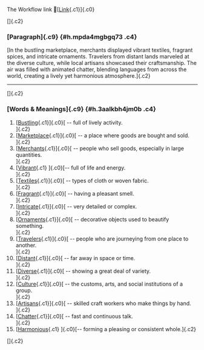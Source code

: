 The Workflow link
👏[[Link](https://www.google.com/url?q=http://www.google.com&sa=D&source=editors&ust=1760420595377299&usg=AOvVaw3FMQpgMXbPUSgA_-Fv9XHk){.c1}]{.c0}

[]{.c2}

### [Paragraph]{.c9} {#h.mpda4mgbgq73 .c4}

[In the bustling marketplace, merchants displayed vibrant textiles,
fragrant spices, and intricate ornaments. Travelers from distant lands
marveled at the diverse culture, while local artisans showcased their
craftsmanship. The air was filled with animated chatter, blending
languages from across the world, creating a lively yet harmonious
atmosphere.]{.c2}

------------------------------------------------------------------------

[]{.c2}

### [Words & Meanings]{.c9} {#h.3aalkbh4jm0b .c4}

1.  [[Bustling](https://www.google.com/url?q=http://www.google.com&sa=D&source=editors&ust=1760420595377919&usg=AOvVaw3Bdx-wufmhul-QA4ErDzS1){.c1}]{.c0}[ --
    full of lively activity.\
    ]{.c2}
2.  [[Marketplace](https://www.google.com/url?q=http://www.google.com&sa=D&source=editors&ust=1760420595378044&usg=AOvVaw0FsoiPPD3gImcVnL37euIf){.c1}]{.c0}[ --
    a place where goods are bought and sold.\
    ]{.c2}
3.  [[Merchants](https://www.google.com/url?q=http://www.google.com&sa=D&source=editors&ust=1760420595378157&usg=AOvVaw0s1wpwMQB09GHJmdHyTBLd){.c1}]{.c0}[ --
    people who sell goods, especially in large quantities.\
    ]{.c2}
4.  [[Vibrant](https://www.google.com/url?q=http://www.google.com&sa=D&source=editors&ust=1760420595378284&usg=AOvVaw04eAycTs4mweVKQV7yuWcu){.c1}
    ]{.c0}[-- full of life and energy.\
    ]{.c2}
5.  [[Textiles](https://www.google.com/url?q=http://www.google.com&sa=D&source=editors&ust=1760420595378413&usg=AOvVaw3l157Ls4ZRl7ScWtA4oykT){.c1}]{.c0}[ --
    types of cloth or woven fabric.\
    ]{.c2}
6.  [[Fragrant](https://www.google.com/url?q=http://www.google.com&sa=D&source=editors&ust=1760420595378518&usg=AOvVaw1j3kD7SBZuLw3mgcDjxged){.c1}]{.c0}[ --
    having a pleasant smell.\
    ]{.c2}
7.  [[Intricate](https://www.google.com/url?q=http://www.google.com&sa=D&source=editors&ust=1760420595378618&usg=AOvVaw0N-Go4dAUVFsR4FZt0K_Gf){.c1}]{.c0}[ --
    very detailed or complex.\
    ]{.c2}
8.  [[Ornaments](https://www.google.com/url?q=http://www.google.com&sa=D&source=editors&ust=1760420595378719&usg=AOvVaw2yjR1Z74MNYyo8VP0FVw0u){.c1}]{.c0}[ --
    decorative objects used to beautify something.\
    ]{.c2}
9.  [[Travelers](https://www.google.com/url?q=http://www.google.com&sa=D&source=editors&ust=1760420595378841&usg=AOvVaw0OG_9Fp_xvu2mCUwN50ps2){.c1}]{.c0}[ --
    people who are journeying from one place to another.\
    ]{.c2}
10. [[Distant](https://www.google.com/url?q=http://www.google.com&sa=D&source=editors&ust=1760420595378962&usg=AOvVaw2pPlqrdMZlJ2oPcEPyXFGO){.c1}]{.c0}[ --
    far away in space or time.\
    ]{.c2}
11. [[Diverse](https://www.google.com/url?q=http://www.google.com&sa=D&source=editors&ust=1760420595379064&usg=AOvVaw3JYSJsgShhmyxgDbkGWlRP){.c1}]{.c0}[ --
    showing a great deal of variety.\
    ]{.c2}
12. [[Culture](https://www.google.com/url?q=http://www.google.com&sa=D&source=editors&ust=1760420595379168&usg=AOvVaw0qK6jwR0K9vtnonLirLzYf){.c1}]{.c0}[ --
    the customs, arts, and social institutions of a group.\
    ]{.c2}
13. [[Artisans](https://www.google.com/url?q=http://www.google.com&sa=D&source=editors&ust=1760420595379289&usg=AOvVaw3gOewPBPocetdLPf4wmUcS){.c1}]{.c0}[ --
    skilled craft workers who make things by hand.\
    ]{.c2}
14. [[Chatter](https://www.google.com/url?q=http://www.google.com&sa=D&source=editors&ust=1760420595379401&usg=AOvVaw26NcR-gCMyP1nH4-u3BioW){.c1}]{.c0}[ --
    fast and continuous talk.\
    ]{.c2}
15. [[Harmonious](https://www.google.com/url?q=http://www.google.com&sa=D&source=editors&ust=1760420595379502&usg=AOvVaw2xIr9yyXwXRWH2q4HIjsUv){.c1}
    ]{.c0}[-- forming a pleasing or consistent whole.]{.c2}

[]{.c2}
